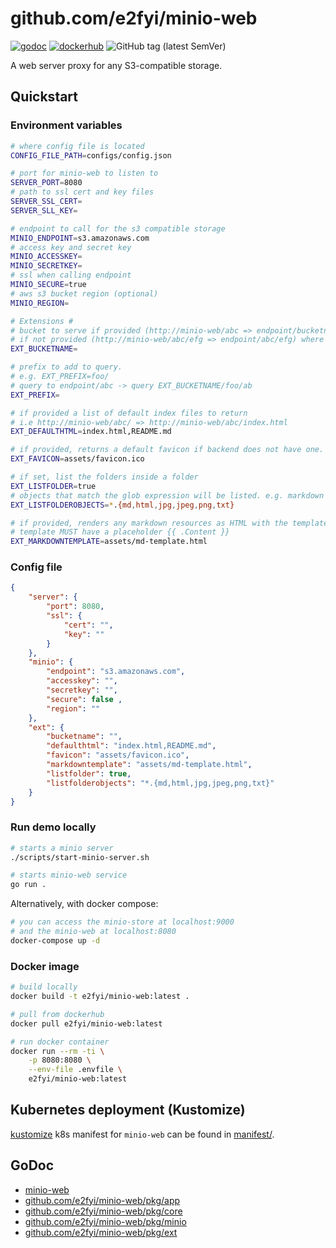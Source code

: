 # github.com/e2fyi/minio-web
[![godoc](https://img.shields.io/badge/godoc-reference-5272B4.svg?style=flat-square "godoc")](https://godoc.org/github.com/e2fyi/minio-web/pkg) [![dockerhub](https://img.shields.io/badge/dockerhub-e2fyi%2Fminio--web-5272B4.svg?style=flat-square "dockerhub")](https://hub.docker.com/r/e2fyi/minio-web) ![GitHub tag (latest SemVer)](https://img.shields.io/github/tag/e2fyi/minio-web.svg?style=flat-square)

A web server proxy for any S3-compatible storage.

## Quickstart

### Environment variables

```bash
# where config file is located
CONFIG_FILE_PATH=configs/config.json

# port for minio-web to listen to
SERVER_PORT=8080
# path to ssl cert and key files
SERVER_SSL_CERT=
SERVER_SLL_KEY=

# endpoint to call for the s3 compatible storage
MINIO_ENDPOINT=s3.amazonaws.com
# access key and secret key
MINIO_ACCESSKEY=
MINIO_SECRETKEY=
# ssl when calling endpoint
MINIO_SECURE=true
# aws s3 bucket region (optional)
MINIO_REGION=

# Extensions #
# bucket to serve if provided (http://minio-web/abc => endpoint/bucketname/abc)
# if not provided (http://minio-web/abc/efg => endpoint/abc/efg) where abc is the bucket
EXT_BUCKETNAME=

# prefix to add to query. 
# e.g. EXT_PREFIX=foo/
# query to endpoint/abc -> query EXT_BUCKETNAME/foo/ab
EXT_PREFIX=

# if provided a list of default index files to return 
# i.e http://minio-web/abc/ => http://minio-web/abc/index.html
EXT_DEFAULTHTML=index.html,README.md

# if provided, returns a default favicon if backend does not have one.
EXT_FAVICON=assets/favicon.ico

# if set, list the folders inside a folder
EXT_LISTFOLDER=true
# objects that match the glob expression will be listed. e.g. markdown files
EXT_LISTFOLDEROBJECTS=*.{md,html,jpg,jpeg,png,txt}

# if provided, renders any markdown resources as HTML with the template.
# template MUST have a placeholder {{ .Content }}
EXT_MARKDOWNTEMPLATE=assets/md-template.html
```

### Config file

```json
{
    "server": {
        "port": 8080,
        "ssl": {
            "cert": "",
            "key": ""
        }
    },
    "minio": {
        "endpoint": "s3.amazonaws.com",
        "accesskey": "",
        "secretkey": "",
        "secure": false ,
        "region": ""       
    },
    "ext": {
        "bucketname": "",
        "defaulthtml": "index.html,README.md",
        "favicon": "assets/favicon.ico",
        "markdowntemplate": "assets/md-template.html",
        "listfolder": true,
        "listfolderobjects": "*.{md,html,jpg,jpeg,png,txt}"
    }
}
```

### Run demo locally
```bash
# starts a minio server
./scripts/start-minio-server.sh

# starts minio-web service
go run .
```

Alternatively, with docker compose:
```bash
# you can access the minio-store at localhost:9000
# and the minio-web at localhost:8080
docker-compose up -d
```

### Docker image
```bash
# build locally
docker build -t e2fyi/minio-web:latest .

# pull from dockerhub
docker pull e2fyi/minio-web:latest

# run docker container
docker run --rm -ti \
    -p 8080:8080 \
    --env-file .envfile \
    e2fyi/minio-web:latest
```

## Kubernetes deployment (Kustomize)
[kustomize](https://github.com/kubernetes-sigs/kustomize) k8s manifest for 
`minio-web` can be found in [manifest/](./manifest).

## GoDoc

- [minio-web](https://godoc.org/github.com/e2fyi/minio-web/)
- [github.com/e2fyi/minio-web/pkg/app](https://godoc.org/github.com/e2fyi/minio-web/pkg/app)
- [github.com/e2fyi/minio-web/pkg/core](https://godoc.org/github.com/e2fyi/minio-web/pkg/core)
- [github.com/e2fyi/minio-web/pkg/minio](https://godoc.org/github.com/e2fyi/minio-web/pkg/minio)
- [github.com/e2fyi/minio-web/pkg/ext](https://godoc.org/github.com/e2fyi/minio-web/pkg/ext)
